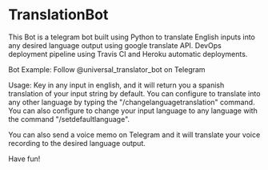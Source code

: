 # TranslationBot
This Bot is a telegram bot built using Python to translate English inputs into any desired language output using google translate API. DevOps deployment pipeline using Travis CI and Heroku automatic deployments.

Bot Example: Follow @universal_translator_bot on Telegram

Usage: 
Key in any input in english, and it will return you a spanish translation of your input string by default. 
You can configure to translate into any other language by typing the "/changelanguagetranslation" command. You can also configure to change your input language to any language with the command "/setdefaultlanguage".

You can also send a voice memo on Telegram and it will translate your voice recording to the desired language output.

Have fun! 

